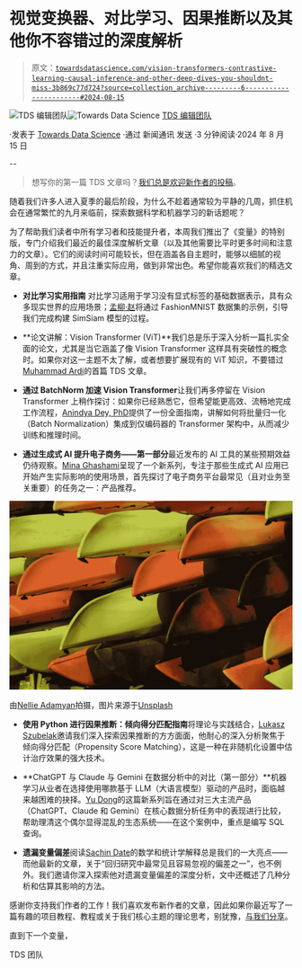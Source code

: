 # 视觉变换器、对比学习、因果推断以及其他你不容错过的深度解析

> 原文：[`towardsdatascience.com/vision-transformers-contrastive-learning-causal-inference-and-other-deep-dives-you-shouldnt-miss-3b869c77d724?source=collection_archive---------6-----------------------#2024-08-15`](https://towardsdatascience.com/vision-transformers-contrastive-learning-causal-inference-and-other-deep-dives-you-shouldnt-miss-3b869c77d724?source=collection_archive---------6-----------------------#2024-08-15)

[](https://towardsdatascience.medium.com/?source=post_page---byline--3b869c77d724--------------------------------)![TDS 编辑团队](https://towardsdatascience.medium.com/?source=post_page---byline--3b869c77d724--------------------------------)[](https://towardsdatascience.com/?source=post_page---byline--3b869c77d724--------------------------------)![Towards Data Science](https://towardsdatascience.com/?source=post_page---byline--3b869c77d724--------------------------------) [TDS 编辑团队](https://towardsdatascience.medium.com/?source=post_page---byline--3b869c77d724--------------------------------)

·发表于 [Towards Data Science](https://towardsdatascience.com/?source=post_page---byline--3b869c77d724--------------------------------) ·通过 新闻通讯 发送 ·3 分钟阅读·2024 年 8 月 15 日

--

> 想写你的第一篇 TDS 文章吗？[我们总是欢迎新作者的投稿](http://bit.ly/write-for-tds)。

随着我们许多人进入夏季的最后阶段，为什么不趁着通常较为平静的几周，抓住机会在通常繁忙的九月来临前，探索数据科学和机器学习的新话题呢？

为了帮助我们读者中所有学习者和技能提升者，本周我们推出了《变量》的特别版，专门介绍我们最近的最佳深度解析文章（以及其他需要比平时更多时间和注意力的文章）。它们的阅读时间可能较长，但在涵盖各自主题时，能够以细腻的视角、周到的方式，并且注重实际应用，做到非常出色。希望你能喜欢我们的精选文章。

+   **对比学习实用指南** 对比学习适用于学习没有显式标签的基础数据表示，具有众多现实世界的应用场景；[孟柳·赵](https://medium.com/u/6db175d93233?source=post_page---user_mention--3b869c77d724--------------------------------)将通过 FashionMNIST 数据集的示例，引导我们完成构建 SimSiam 模型的过程。

+   **论文讲解：Vision Transformer (ViT)**我们总是乐于深入分析一篇扎实全面的论文，尤其是当它涵盖了像 Vision Transformer 这样具有突破性的概念时。如果你对这一主题不太了解，或者想要扩展现有的 ViT 知识，不要错过[Muhammad Ardi](https://medium.com/u/9801a58700ac?source=post_page---user_mention--3b869c77d724--------------------------------)的首篇 TDS 文章。

+   **通过 BatchNorm 加速 Vision Transformer**让我们再多停留在 Vision Transformer 上稍作探讨：如果你已经熟悉它，但希望能更高效、流畅地完成工作流程，[Anindya Dey, PhD](https://medium.com/u/6527aecbd3c5?source=post_page---user_mention--3b869c77d724--------------------------------)提供了一份全面指南，讲解如何将批量归一化（Batch Normalization）集成到仅编码器的 Transformer 架构中，从而减少训练和推理时间。

+   **通过生成式 AI 提升电子商务——第一部分**最近发布的 AI 工具的某些预期效益仍待观察。[Mina Ghashami](https://medium.com/u/c99ed9ed7b9a?source=post_page---user_mention--3b869c77d724--------------------------------)呈现了一个新系列，专注于那些生成式 AI 应用已开始产生实际影响的使用场景，首先探讨了电子商务平台最常见（且对业务至关重要）的任务之一：产品推荐。

![](img/3825c247c2abb7560bc8364e424aca21.png)

由[Nellie Adamyan](https://unsplash.com/@nellie_adamyan?utm_source=medium&utm_medium=referral)拍摄，图片来源于[Unsplash](https://unsplash.com/?utm_source=medium&utm_medium=referral)

+   **使用 Python 进行因果推断：倾向得分匹配指南**将理论与实践结合，[Lukasz Szubelak](https://medium.com/u/c1c5a4c55d65?source=post_page---user_mention--3b869c77d724--------------------------------)邀请我们深入探索因果推断的方方面面，他耐心的深入分析聚焦于倾向得分匹配（Propensity Score Matching），这是一种在非随机化设置中估计治疗效果的强大技术。

+   **ChatGPT 与 Claude 与 Gemini 在数据分析中的对比（第一部分）**机器学习从业者在选择使用哪款基于 LLM（大语言模型）驱动的产品时，面临越来越困难的抉择。[Yu Dong](https://medium.com/u/5462c48cfc57?source=post_page---user_mention--3b869c77d724--------------------------------)的这篇新系列旨在通过对三大主流产品（ChatGPT、Claude 和 Gemini）在核心数据分析任务中的表现进行比较，帮助理清这个偶尔显得混乱的生态系统——在这个案例中，重点是编写 SQL 查询。

+   **遗漏变量偏差**阅读[Sachin Date](https://medium.com/u/b75b5b1730f3?source=post_page---user_mention--3b869c77d724--------------------------------)的数学和统计学解释总是我们的一大亮点——而他最新的文章，关于“回归研究中最常见且容易忽视的偏差之一”，也不例外。我们邀请你深入探索他对遗漏变量偏差的深度分析，文中还概述了几种分析和估算其影响的方法。

感谢你支持我们作者的工作！我们喜欢发布新作者的文章，因此如果你最近写了一篇有趣的项目教程、教程或关于我们核心主题的理论思考，别犹豫，[与我们分享](http://bit.ly/write-for-tds)。

直到下一个变量，

TDS 团队
